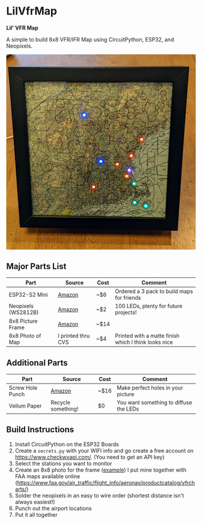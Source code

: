 # LilVfrMap

**Lil' VFR Map**

A simple to build 8x8 VFR/IFR Map using CircuitPython, ESP32, and Neopixels.

![8x8 VFR Map](pic.jpg)

## Major Parts List

| Part | Source | Cost  | Comment |
|------|--------|-------|---------|
| ESP32-S2 Mini | [Amazon](https://www.amazon.com/HiLetgo-ESP32-S2FN4R2-ESP32-S2-Type-C-Connect/dp/B0B291LZ99/ref=sr_1_1_sspa?crid=2QS3FHPHFBYJ7&keywords=HiLetgo+ESP32+S2&qid=1662392955&s=electronics&sprefix=hiletgo+esp32+s2%2Celectronics%2C75&sr=1-1-spons&psc=1) | ~$6 | Ordered a 3 pack to build maps for friends
| Neopixels (WS2812B) | [Amazon](https://www.amazon.com/BTF-LIGHTING-WS2812B-Heatsink-10mm3mm-WS2811/dp/B01DC0J3UM/ref=sr_1_9?keywords=WS2812B&qid=1662393496&sr=8-9) | ~$2 | 100 LEDs, plenty for future projects!
| 8x8 Picture Frame | [Amazon](https://www.amazon.com/gp/product/B07M84BPJM/ref=ppx_yo_dt_b_search_asin_title?ie=UTF8&psc=1) | ~$14 | 
| 8x8 Photo of Map | I printed thru CVS | ~$4 | Printed with a matte finish which I think looks nice

## Additional Parts


| Part | Source | Cost  | Comment |
|------|--------|-------|---------|
| Screw Hole Punch | [Amazon](https://www.amazon.com/gp/product/B08VH5RLS6/ref=ppx_yo_dt_b_asin_title_o04_s01?ie=UTF8&psc=1) | ~$16 | Make perfect holes in your picture
| Vellum Paper | Recycle something! | $0 | You want something to diffuse the LEDs


## Build Instructions


1. Install CircuitPython on the ESP32 Boards
1. Create a `secrets.py` with your WIFI info and go create a free account on https://www.checkwxapi.com/. (You need to get an API key)
1. Select the stations you want to monitor
1. Create an 8x8 photo for the frame ([example](./resources/map.png)) I put mine together with FAA maps available online (https://www.faa.gov/air_traffic/flight_info/aeronav/productcatalog/vfrcharts/)
1. Solder the neopixels in an easy to wire order (shortest distance isn't always easiest!)
1. Punch out the airport locations
1. Put it all together